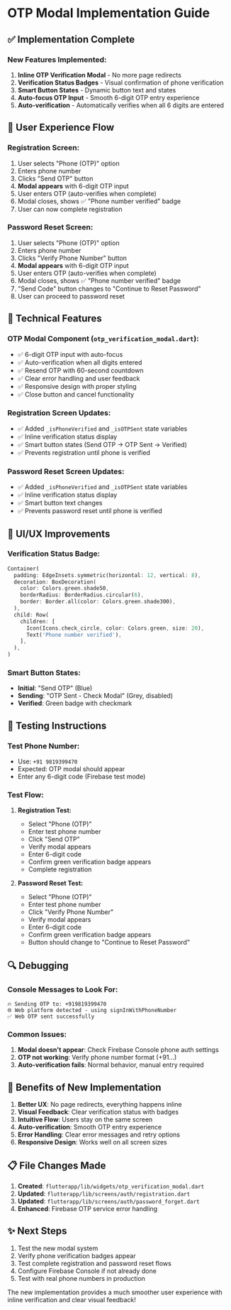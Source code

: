 # OTP Modal Implementation Guide

## ✅ **Implementation Complete**

### **New Features Implemented:**

1. **Inline OTP Verification Modal** - No more page redirects
2. **Verification Status Badges** - Visual confirmation of phone verification
3. **Smart Button States** - Dynamic button text and states
4. **Auto-focus OTP Input** - Smooth 6-digit OTP entry experience
5. **Auto-verification** - Automatically verifies when all 6 digits are entered

## 🎯 **User Experience Flow**

### **Registration Screen:**
1. User selects "Phone (OTP)" option
2. Enters phone number
3. Clicks "Send OTP" button
4. **Modal appears** with 6-digit OTP input
5. User enters OTP (auto-verifies when complete)
6. Modal closes, shows ✅ "Phone number verified" badge
7. User can now complete registration

### **Password Reset Screen:**
1. User selects "Phone (OTP)" option
2. Enters phone number
3. Clicks "Verify Phone Number" button
4. **Modal appears** with 6-digit OTP input
5. User enters OTP (auto-verifies when complete)
6. Modal closes, shows ✅ "Phone number verified" badge
7. "Send Code" button changes to "Continue to Reset Password"
8. User can proceed to password reset

## 🔧 **Technical Features**

### **OTP Modal Component (`otp_verification_modal.dart`):**
- ✅ 6-digit OTP input with auto-focus
- ✅ Auto-verification when all digits entered
- ✅ Resend OTP with 60-second countdown
- ✅ Clear error handling and user feedback
- ✅ Responsive design with proper styling
- ✅ Close button and cancel functionality

### **Registration Screen Updates:**
- ✅ Added `_isPhoneVerified` and `_isOTPSent` state variables
- ✅ Inline verification status display
- ✅ Smart button states (Send OTP → OTP Sent → Verified)
- ✅ Prevents registration until phone is verified

### **Password Reset Screen Updates:**
- ✅ Added `_isPhoneVerified` and `_isOTPSent` state variables
- ✅ Inline verification status display
- ✅ Smart button text changes
- ✅ Prevents password reset until phone is verified

## 🎨 **UI/UX Improvements**

### **Verification Status Badge:**
```dart
Container(
  padding: EdgeInsets.symmetric(horizontal: 12, vertical: 8),
  decoration: BoxDecoration(
    color: Colors.green.shade50,
    borderRadius: BorderRadius.circular(6),
    border: Border.all(color: Colors.green.shade300),
  ),
  child: Row(
    children: [
      Icon(Icons.check_circle, color: Colors.green, size: 20),
      Text('Phone number verified'),
    ],
  ),
)
```

### **Smart Button States:**
- **Initial**: "Send OTP" (Blue)
- **Sending**: "OTP Sent - Check Modal" (Grey, disabled)
- **Verified**: Green badge with checkmark

## 📱 **Testing Instructions**

### **Test Phone Number:**
- Use: `+91 9819399470`
- Expected: OTP modal should appear
- Enter any 6-digit code (Firebase test mode)

### **Test Flow:**
1. **Registration Test:**
   - Select "Phone (OTP)"
   - Enter test phone number
   - Click "Send OTP"
   - Verify modal appears
   - Enter 6-digit code
   - Confirm green verification badge appears
   - Complete registration

2. **Password Reset Test:**
   - Select "Phone (OTP)"
   - Enter test phone number
   - Click "Verify Phone Number"
   - Verify modal appears
   - Enter 6-digit code
   - Confirm green verification badge appears
   - Button should change to "Continue to Reset Password"

## 🔍 **Debugging**

### **Console Messages to Look For:**
```
🔥 Sending OTP to: +919819399470
🌐 Web platform detected - using signInWithPhoneNumber
✅ Web OTP sent successfully
```

### **Common Issues:**
1. **Modal doesn't appear**: Check Firebase Console phone auth settings
2. **OTP not working**: Verify phone number format (+91...)
3. **Auto-verification fails**: Normal behavior, manual entry required

## 🚀 **Benefits of New Implementation**

1. **Better UX**: No page redirects, everything happens inline
2. **Visual Feedback**: Clear verification status with badges
3. **Intuitive Flow**: Users stay on the same screen
4. **Auto-verification**: Smooth OTP entry experience
5. **Error Handling**: Clear error messages and retry options
6. **Responsive Design**: Works well on all screen sizes

## 📋 **File Changes Made**

1. **Created**: `flutterapp/lib/widgets/otp_verification_modal.dart`
2. **Updated**: `flutterapp/lib/screens/auth/registration.dart`
3. **Updated**: `flutterapp/lib/screens/auth/password_forget.dart`
4. **Enhanced**: Firebase OTP service error handling

## ✨ **Next Steps**

1. Test the new modal system
2. Verify phone verification badges appear
3. Test complete registration and password reset flows
4. Configure Firebase Console if not already done
5. Test with real phone numbers in production

The new implementation provides a much smoother user experience with inline verification and clear visual feedback!